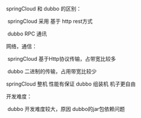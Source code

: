springCloud 和 dubbo 的区别：

​	springCloud 采用 基于 http rest方式

​	dubbo RPC 通讯

 网络，通信：

​	springCloud 基于Http协议传输，占带宽比较多

​	dubbo 二进制的传输，占用带宽比较少

springCloud 整机 性能有保证		dubbo 组装机  机子更自由 

开发难度：

​	dubbo 开发难度较大，原因 dubbo的jar包依赖问题

​	